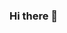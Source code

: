 ### Hi there 👋

<!--
**Mrcode3/Mrcode3** is a ✨ _special_ ✨ repository because its `README.md` (this file) appears on your GitHub profile.

<h3> 👨🏻‍💻 About Me </h3>

- 🤔 &nbsp; Exploring new technologies and developing software solutions and quick hacks.
- 🎓 &nbsp; Studying Computer Science at University of Massachusetts Boston, US.
- 🌱 &nbsp; Currently Learning to a become full stack web developer.
- Open for project collaboration and full time opportunities. 

<h3>🛠 Tech Stack</h3>

- 💻 &nbsp; Javascript | Python | C++ | Java
- 🌐 &nbsp; ReactJS | NodeJS | ExpressJS | ThreeJS | NextJS   
- 🎮 &nbsp; Unity
- 🛢 &nbsp; MySQL | MongoDB
- 🔧 &nbsp; Git | Postman API | Redux Toolkit | RestAPI

-->

